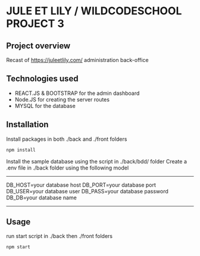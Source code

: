 # JULE ET LILY / WILDCODESCHOOL PROJECT 3 

## Project overview
Recast of https://juleetlily.com/ administration back-office

## Technologies used 
- REACT.JS & BOOTSTRAP for the admin dashboard
- Node.JS for creating the server routes
- MYSQL for the database

## Installation
Install packages in both ./back and ./front folders
```bash
npm install 
```

Install the sample database using the script in ./back/bdd/ folder
Create a .env file in ./back folder using the following model
****
DB_HOST=your database host
DB_PORT=your database port
DB_USER=your database user
DB_PASS=your database password
DB_DB=your database name
****

## Usage
run start script in ./back then ./front folders
```bash
npm start
```
